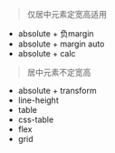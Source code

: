 > 仅居中元素定宽高适用

* absolute + 负margin
* absolute + margin auto
* absolute + calc

> 居中元素不定宽高

* absolute + transform
* line-height
* table
* css-table
* flex
* grid

